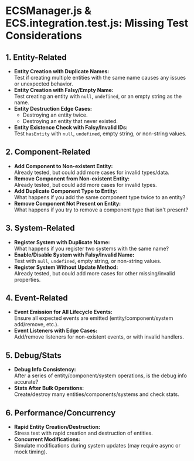 # ECSManager.js & ECS.integration.test.js: Missing Test Considerations

## 1. Entity-Related
- **Entity Creation with Duplicate Names:**  
  Test if creating multiple entities with the same name causes any issues or unexpected behavior.
- **Entity Creation with Falsy/Empty Name:**  
  Test creating an entity with `null`, `undefined`, or an empty string as the name.
- **Entity Destruction Edge Cases:**  
  - Destroying an entity twice.
  - Destroying an entity that never existed.
- **Entity Existence Check with Falsy/Invalid IDs:**  
  Test `hasEntity` with `null`, `undefined`, empty string, or non-string values.

## 2. Component-Related
- **Add Component to Non-existent Entity:**  
  Already tested, but could add more cases for invalid types/data.
- **Remove Component from Non-existent Entity:**  
  Already tested, but could add more cases for invalid types.
- **Add Duplicate Component Type to Entity:**  
  What happens if you add the same component type twice to an entity?
- **Remove Component Not Present on Entity:**  
  What happens if you try to remove a component type that isn't present?

## 3. System-Related
- **Register System with Duplicate Name:**  
  What happens if you register two systems with the same name?
- **Enable/Disable System with Falsy/Invalid Name:**  
  Test with `null`, `undefined`, empty string, or non-string values.
- **Register System Without Update Method:**  
  Already tested, but could add more cases for other missing/invalid properties.

## 4. Event-Related
- **Event Emission for All Lifecycle Events:**  
  Ensure all expected events are emitted (entity/component/system add/remove, etc.).
- **Event Listeners with Edge Cases:**  
  Add/remove listeners for non-existent events, or with invalid handlers.

## 5. Debug/Stats
- **Debug Info Consistency:**  
  After a series of entity/component/system operations, is the debug info accurate?
- **Stats After Bulk Operations:**  
  Create/destroy many entities/components/systems and check stats.

## 6. Performance/Concurrency
- **Rapid Entity Creation/Destruction:**  
  Stress test with rapid creation and destruction of entities.
- **Concurrent Modifications:**  
  Simulate modifications during system updates (may require async or mock timing).
